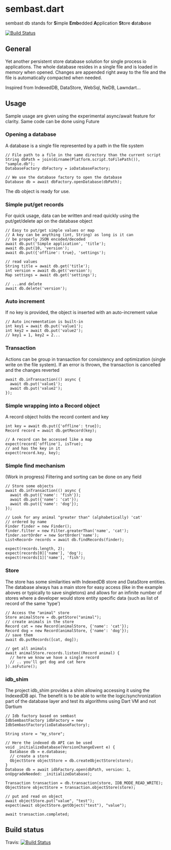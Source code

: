 # sembast.dart

sembast db stands for
**S**imple **Emb**edded **A**pplication **St**ore **d**ata**b**ase

[![Build Status](https://travis-ci.org/alextekartik/sembast.dart.svg?branch=master)](https://travis-ci.org/alextekartik/sembast.dart)

## General

Yet another persistent store database solution for single process io applications.
The whole database resides in a single file and is loaded in memory when opened. Changes are appended right away to the file and the file is automatically compacted when needed.

Inspired from IndexedDB, DataStore, WebSql, NeDB, Lawndart...

## Usage

Sample usage are given using the experimental async/await feature for clarity. Same code can be done using Future

### Opening a database

A database is a single file represented by a path in the file system

    // File path to a file in the same directory than the current script
    String dbPath = join(dirname(Platform.script.toFilePath()), "sample.db");
    DatabaseFactory dbFactory = ioDatabaseFactory;
    
    // We use the database factory to open the database
    Database db = await dbFactory.openDatabase(dbPath);

The db object is ready for use.

### Simple put/get records

For quick usage, data can be written and read quickly using the put/get/delete api on the database object

    // Easy to put/get simple values or map
    // A key can be anything (int, String) as long is it can
    // be properly JSON encoded/decoded
    await db.put('Simple application', 'title');
    await db.put(10, 'version');
    await db.put({'offline': true}, 'settings');
    
    // read values
    String title = await db.get('title'); 
    int version = await db.get('version');
    Map settings = await db.get('settings');
      
    // ...and delete
    await db.delete('version');

### Auto increment

If no key is provided, the object is inserted with an auto-increment value

    // Auto incrementation is built-in
    int key1 = await db.put('value1');
    int key2 = await db.put('value2');
    // key1 = 1, key2 = 2...

### Transaction

Actions can be group in transaction for consistency and optimization (single write on the file system). If an error is thrown, the transaction is cancelled and the changes reverted

    await db.inTransaction(() async {
      await db.put('value1');
      await db.put('value2');
    });

### Simple wrapping into a Record object

A record object holds the record content and key

    int key = await db.put({'offline': true});
    Record record = await db.getRecord(key);
      
    // A record can be accessed like a map
    expect(record['offline'], isTrue);
    // and has the key in it
    expect(record.key, key);

### Simple find mechanism

(Work in progress) Filtering and sorting can be done on any field

    // Store some objects
    await db.inTransaction(() async {
      await db.put({'name': 'fish'});
      await db.put({'name': 'cat'});
      await db.put({'name': 'dog'});
    });
      
    // Look for any animal "greater than" (alphabetically) 'cat'
    // ordered by name
    Finder finder = new Finder();
    finder.filter = new Filter.greaterThan('name', 'cat');
    finder.sortOrder = new SortOrder('name');
    List<Record> records = await db.findRecords(finder);
      
    expect(records.length, 2);
    expect(records[0]['name'], 'dog');
    expect(records[1]['name'], 'fish');

### Store

The store has some similarities with IndexedDB store and DataStore entities. The database always has a main store for easy access (like in the example aboves or typically to save singletons) and allows
for an infinite number of stores where a developer would store entity specific data (such as list of record of the same 'type')

    // Access the "animal" store
    Store animalStore = db.getStore("animal");
    // create animals in the store
    Record cat = new Record(animalStore, {'name': 'cat'});
    Record dog = new Record(animalStore, {'name': 'dog'});
    // save them
    await db.putRecords([cat, dog]);
      
    // get all animals
    await animalStore.records.listen((Record animal) {
      // here we know we have a single record
      // .. you'll get dog and cat here
    }).asFuture();

### idb_shim

The project idb_shim provides a shim allowing accessing it using the IndexedDB api. The benefit is to be able to write the logic/synchronization part of the database layer and 
test its algorithms using Dart VM and not Dartium

    // Idb factory based on sembast
    IdbSembastFactory idbFactory = new IdbSembastFactory(ioDatabaseFactory);
    
    String store = "my_store";
    
    // Here the indexed db API can be used
    void _initializeDatabase(VersionChangeEvent e) {
      Database db = e.database;
      // create a store
      ObjectStore objectStore = db.createObjectStore(store);
    }
    Database db = await idbFactory.open(dbPath, version: 1, onUpgradeNeeded: _initializeDatabase);
    
    Transaction transaction = db.transaction(store, IDB_MODE_READ_WRITE);
    ObjectStore objectStore = transaction.objectStore(store);
    
    // put and read on object
    await objectStore.put("value", "test");
    expect(await objectStore.getObject("test"), "value");
    
    await transaction.completed;

## Build status

Travis: [![Build Status](https://travis-ci.org/alextekartik/sembast.dart.svg?branch=master)](https://travis-ci.org/alextekartik/sembast.dart)
